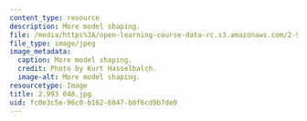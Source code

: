 ```yaml
---
content_type: resource
description: More model shaping.
file: /media/https%3A/open-learning-course-data-rc.s3.amazonaws.com/2-993-special-topics-in-mechanical-engineering-the-art-and-science-of-boat-design-january-iap-2007/fc0e3c5e96c0b1626047b0f6cd9b7de0_2993048.jpg
file_type: image/jpeg
image_metadata:
  caption: More model shaping.
  credit: Photo by Kurt Hasselbalch.
  image-alt: More model shaping.
resourcetype: Image
title: 2.993 048.jpg
uid: fc0e3c5e-96c0-b162-6047-b0f6cd9b7de0
---
```

